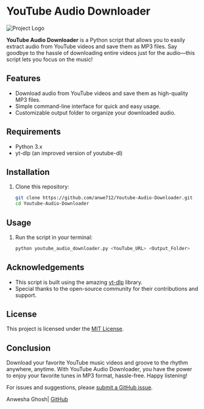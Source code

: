 # YouTube Audio Downloader

![Project Logo](https://github.com/anwe712/Youtube-Audio-Downloader/blob/master/Reference%20(4838%20%C3%97%202419px).png)

**YouTube Audio Downloader** is a Python script that allows you to easily extract audio from YouTube videos and save them as MP3 files. Say goodbye to the hassle of downloading entire videos just for the audio—this script lets you focus on the music!

## Features

- Download audio from YouTube videos and save them as high-quality MP3 files.
- Simple command-line interface for quick and easy usage.
- Customizable output folder to organize your downloaded audio.

## Requirements

- Python 3.x
- yt-dlp (an improved version of youtube-dl)

## Installation

1. Clone this repository:

   ```sh
   git clone https://github.com/anwe712/Youtube-Audio-Downloader.git
   cd Youtube-Audio-Downloader

## Usage

1. Run the script in your terminal:

   ```sh
   python youtube_audio_downloader.py <YouTube_URL> <Output_Folder>

## Acknowledgements

- This script is built using the amazing [yt-dlp](https://github.com/yt-dlp/yt-dlp) library.
- Special thanks to the open-source community for their contributions and support.

## License

This project is licensed under the [MIT License](LICENSE).

## Conclusion

Download your favorite YouTube music videos and groove to the rhythm anywhere, anytime. With YouTube Audio Downloader, you have the power to enjoy your favorite tunes in MP3 format, hassle-free. Happy listening!

For issues and suggestions, please [submit a GitHub issue](https://github.com/anwe712/Youtube-Audio-Downloader/issues).

Anwesha Ghosh| [GitHub](https://github.com/anwe712)
